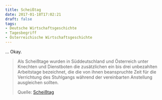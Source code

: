 ```yaml
---
title: Scheißtag
date: 2017-01-18T17:02:21
draft: false
tags:
- Deutsche Wirtschaftsgeschichte
- Tagesbegriff
- Österreichische Wirtschaftsgeschichte
---
```


... Okay.

> Als Scheißtage wurden in Süddeutschland und Österreich unter Knechten und
> Dienstboten die zusätzlichen ein bis drei unbezahlten Arbeitstage bezeichnet,
> die die von ihnen beanspruchte Zeit für die Verrichtung des Stuhlgangs während
> der vereinbarten Anstellung ausgleichen sollten.
>
> Quelle: [Scheißtag](https://de.wikipedia.org/wiki/Scheißtag)

